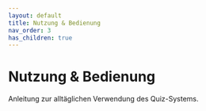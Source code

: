 ```yaml
---
layout: default
title: Nutzung & Bedienung
nav_order: 3
has_children: true
---
```


# Nutzung & Bedienung

Anleitung zur alltäglichen Verwendung des Quiz-Systems.

